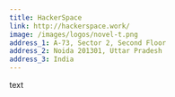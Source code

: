 ```yaml
---
title: HackerSpace
link: http://hackerspace.work/
image: /images/logos/novel-t.png
address_1: A-73, Sector 2, Second Floor
address_2: Noida 201301, Uttar Pradesh
address_3: India
---
```


text